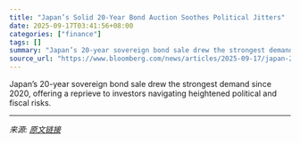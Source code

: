 ```yaml
---
title: "Japan’s Solid 20-Year Bond Auction Soothes Political Jitters"
date: 2025-09-17T03:41:56+08:00
categories: ["finance"]
tags: []
summary: "Japan’s 20-year sovereign bond sale drew the strongest demand since 2020, offering a reprieve to investors navigating heightened political and fiscal risks."
source_url: "https://www.bloomberg.com/news/articles/2025-09-17/japan-20-year-bond-auction-sees-strongest-demand-since-2020"
---
```


Japan’s 20-year sovereign bond sale drew the strongest demand since 2020, offering a reprieve to investors navigating heightened political and fiscal risks.

---

*来源: [原文链接](https://www.bloomberg.com/news/articles/2025-09-17/japan-20-year-bond-auction-sees-strongest-demand-since-2020)*
